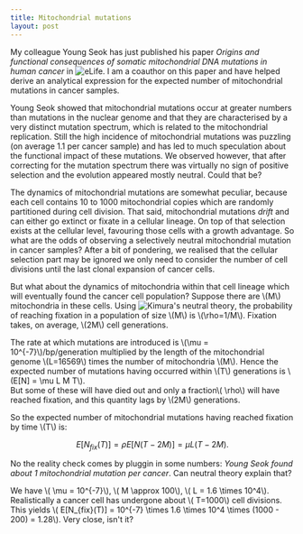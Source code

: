 ```yaml
---
title: Mitochondrial mutations
layout: post
---
```


My colleague Young Seok has just published his paper _Origins and functional consequences of somatic mitochondrial 
DNA mutations in human cancer_ in ![eLife](http://dx.doi.org/10.7554/eLife.02935). I am a coauthor on
this paper and have helped derive an analytical expression for the expected number of mitochondrial
mutations in cancer samples.

Young Seok showed that mitochondrial mutations occur at greater numbers than mutations in the nuclear genome
and that they are characterised by a very distinct mutation spectrum, which is related to the mitochondrial replication.
Still the high incidence of mitochondrial mutations was puzzling (on average 1.1 per cancer sample) and has led to much
speculation about the functional impact of these mutations. We observed however, that after correcting for the mutation spectrum
there was virtually no sign of positive selection and the evolution appeared mostly neutral. Could that be?

The dynamics of mitochondrial mutations are somewhat peculiar, because each cell contains 10 to 1000 mitochondrial
copies which are randomly partitioned during cell division. That said, mitochondrial mutations _drift_ and can either 
go extinct or fixate in a cellular lineage. On top of that selection exists at the cellular level, favouring those cells
with a growth advantage. So what are the odds of observing a selectively neutral mitochondrial mutation in cancer samples?
After a bit of pondering, we realised that the cellular selection part may be ignored we only need to consider the number of 
cell divisions until the last clonal expansion of cancer cells. 

But what about the dynamics of mitochondria within that cell lineage which will eventually found the cancer cell population? 
Suppose there are \\(M\\)  mitochondria in these cells. Using ![Kimura's neutral theory](http://en.wikipedia.org/wiki/Neutral_theory_of_molecular_evolution), the probability of reaching fixation in a population of size 
\\(M\\) is \\(\rho=1/M\\).  Fixation takes, on average, \\(2M\\) cell generations.

The rate at which mutations are introduced is \\(\mu = 10^{-7}\\)/bp/generation multiplied by the length of the mitochondrial genome \\(L=16569\\) times 
the number of mitochondria \\(M\\).  Hence the expected number of mutations having occurred within \\(T\\) generations is \\(E[N] = \mu L M T\\).  
But some of these will have died out and only a fraction\\( \rho\\) will have reached fixation, and this quantity lags by \\(2M\\) generations. 

So the expected number of mitochondrial mutations having reached fixation by time \\(T\\) is:

$$E[N_{fix}(T)] =  \rho E[N(T-2M)] = \mu L (T - 2M).$$

No the reality check comes by pluggin in some numbers: _Young Seok found about 1 mitochondrial mutation per cancer_. Can neutral theory explain that?

We have \\( \mu = 10^{-7}\\), \\( M \approx 100\\), \\( L = 1.6 \times 10^4\\).  Realistically a cancer cell has undergone about \\( T=1000\\) cell divisions. 
This yields \\( E[N_{fix}(T)] = 10^{-7} \times 1.6 \times 10^4 \times (1000 - 200) = 1.28\\).  Very close, isn't it?